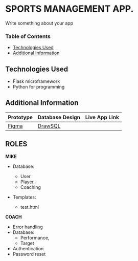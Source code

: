 # SPORTS MANAGEMENT APP.

Write something about  your app


### Table of Contents

- [Technologies Used](#technologies-used)
- [Additional Information](#additional-information)


## Technologies Used
- Flask microframework
- Python for programming



## Additional Information

| Prototype | Database Design | Live App Link |
| --------- | --------------- | ------------- |
| [Figma](https://www.figma.com/proto/B29dfUyuMNCTyVs1y6dhRt/SPORTS-ATTENDACE-APP?node-id=22-14&starting-point-node-id=5%3A8&scaling=scale-down) |    [DrawSQL](https://drawsql.app/teams/sports-app/diagrams/sports-app)             |               | 


## ROLES

**MIKE**
- Database:
    - User
    - Player,
    - Coaching


- Templates:
    - test.html


**COACH**

- Error handling
- Database:
    - Performance,
    - Target
- Authentication
- Password reset